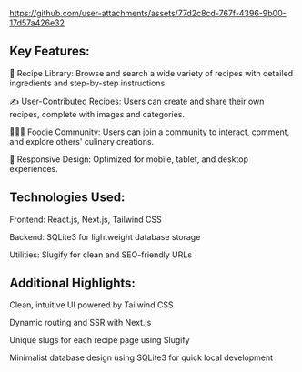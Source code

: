 

https://github.com/user-attachments/assets/77d2c8cd-767f-4396-9b00-17d57a426e32

## Key Features:

🍲 Recipe Library: Browse and search a wide variety of recipes with detailed ingredients and step-by-step instructions.

✍️ User-Contributed Recipes: Users can create and share their own recipes, complete with images and categories.

🧑‍🤝‍🧑 Foodie Community: Users can join a community to interact, comment, and explore others' culinary creations.

📱 Responsive Design: Optimized for mobile, tablet, and desktop experiences.

## Technologies Used:

Frontend: React.js, Next.js, Tailwind CSS

Backend: SQLite3 for lightweight database storage

Utilities: Slugify for clean and SEO-friendly URLs

## Additional Highlights:

Clean, intuitive UI powered by Tailwind CSS

Dynamic routing and SSR with Next.js

Unique slugs for each recipe page using Slugify

Minimalist database design using SQLite3 for quick local development
